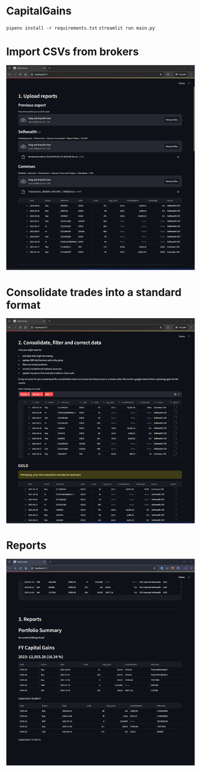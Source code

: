 # CapitalGains


`pipenv install -r requirements.txt`
`streamlit run main.py`
# Import CSVs from brokers
![alt text](image.png)

# Consolidate trades into a standard format
![alt text](image-1.png)

# Reports
![alt text](image-3.png)